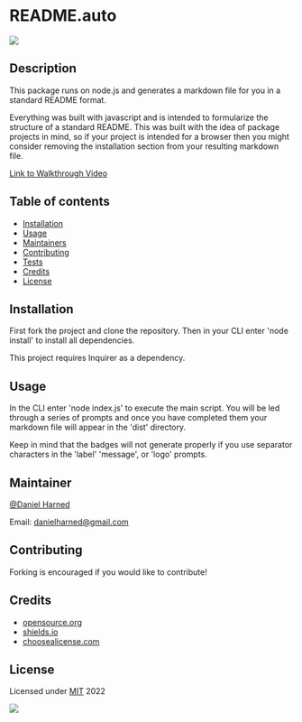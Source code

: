 # README.auto
  ![](https://img.shields.io/badge/javascript-100-blue?logo=javascript)

  ## Description

  This package runs on node.js and generates a markdown file for you in a standard README format.

  Everything was built with javascript and is intended to formularize the structure of a standard README. This was built with the idea of package projects in mind, so if your project is intended for a browser then you might consider removing the installation section from your resulting markdown file.

  [Link to Walkthrough Video](https://watch.screencastify.com/v/cpBd0LFLPlGdfKqMSBBx)

  ## Table of contents

  * [Installation](#installation)
  * [Usage](#usage)
  * [Maintainers](#maintainers)
  * [Contributing](#contributing)
  * [Tests](#tests)
  * [Credits](#credits)
  * [License](#license)

  ## Installation
  First fork the project and clone the repository. Then in your CLI enter 'node install' to install all dependencies.

  This project requires Inquirer as a dependency.

  ## Usage
  In the CLI enter 'node index.js' to execute the main script. You will be led through a series of prompts and once you have completed them your markdown file will appear in the 'dist' directory.

  Keep in mind that the badges will not generate properly if you use separator characters in the 'label' 'message', or 'logo' prompts.

  ## Maintainer
  [@Daniel Harned](https://github.com/DrDano)

  Email: [danielharned@gmail.com](mailto:danielharned@gmail.com)

  ## Contributing
  Forking is encouraged if you would like to contribute!

  ## Credits

  * [opensource.org](https://opensource.org/licenses/MIT)
  * [shields.io](https://shields.io/)
  * [choosealicense.com](https://choosealicense.com/)

  ## License
  Licensed under [MIT](https://choosealicense.com/licenses/mit) 2022 
  
  ![](https://img.shields.io/badge/license-MIT-blue)